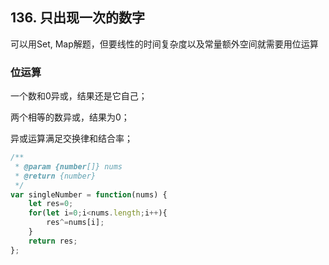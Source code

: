 ## 136. 只出现一次的数字

可以用Set, Map解题，但要线性的时间复杂度以及常量额外空间就需要用位运算

### 位运算

一个数和0异或，结果还是它自己；

两个相等的数异或，结果为0；

异或运算满足交换律和结合率；

```javascript
/**
 * @param {number[]} nums
 * @return {number}
 */
var singleNumber = function(nums) {
    let res=0;
    for(let i=0;i<nums.length;i++){
        res^=nums[i];
    }
    return res;
};
```

